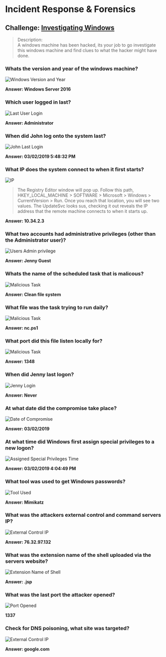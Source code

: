 # Incident Response & Forensics
## Challenge: [Investigating Windows](https://tryhackme.com/r/room/investigatingwindows) 
> Description:<br>
> A windows machine has been hacked, its your job to go investigate this windows machine and find clues to what the hacker might have done.
>
### Whats the version and year of the windows machine?
![Windows Version and Year](https://github.com/user-attachments/assets/3af899dc-646a-4e3e-a97b-c00957aa68c5)


__Answer: Windows Server 2016__


### Which user logged in last?
![Last User Login](https://github.com/user-attachments/assets/f3daeb63-2d51-4f6e-8eaf-128628e78647)


__Answer: Administrator__


### When did John log onto the system last?
![John Last Login](https://github.com/user-attachments/assets/074c2f19-14d7-439d-bfcc-f78a97535468)


__Answer: 03/02/2019 5:48:32 PM__


### What IP does the system connect to when it first starts?
![IP](https://github.com/user-attachments/assets/f246e1a2-26f2-40a9-a471-b739013f12ef)


> The Registry Editor window will pop up. Follow this path, HKEY_LOCAL_MACHINE > SOFTWARE > Microsoft > Windows > CurrentVersion > Run. Once you reach that location, you will see two values. The UpdateSvc looks sus, checking it out reveals the IP address that the remote machine connects to when it starts up.
>
__Answer: 10.34.2.3__


### What two accounts had administrative privileges (other than the Administrator user)?
![Users Admin privilege](https://github.com/user-attachments/assets/a3df188f-fc71-4058-962b-86016885ff8d)


__Answer: Jenny Guest__


### Whats the name of the scheduled task that is malicous?
![Malicious Task](https://github.com/user-attachments/assets/ff193907-f97c-45db-a33a-13a298f419e1)


__Answer: Clean file system__


### What file was the task trying to run daily?
![Malicious Task](https://github.com/user-attachments/assets/9156a270-792a-4266-adae-d32d577b2265)


__Answer: nc.ps1__


### What port did this file listen locally for?
![Malicious Task](https://github.com/user-attachments/assets/635c2d3f-fcd8-4af2-87ac-75e023a42d73)


__Answer: 1348__


### When did Jenny last logon?
![Jenny Login](https://github.com/user-attachments/assets/b8895353-b324-4238-ba3e-3da0c596fc8d)


__Answer: Never__


### At what date did the compromise take place?
![Date of Compromise](https://github.com/user-attachments/assets/12b2c563-f4ef-4a0f-9abe-63d6cdc4aeb4)


__Answer: 03/02/2019__


### At what time did Windows first assign special privileges to a new logon?
![Assigned Special Privileges Time](https://github.com/user-attachments/assets/d78ed8bf-4a48-49f1-b57f-e94db141bb08)


__Answer: 03/02/2019 4:04:49 PM__


### What tool was used to get Windows passwords?
![Tool Used](https://github.com/user-attachments/assets/1d2b29f6-a0f0-47fd-bf9f-0e356f3edef9)


__Answer: Mimikatz__


### What was the attackers external control and command servers IP?
![External Control IP](https://github.com/user-attachments/assets/693ba4ea-8323-4cc5-96da-7d583598b6f9)


__Answer: 76.32.97.132__


### What was the extension name of the shell uploaded via the servers website?
![Extension Name of Shell](https://github.com/user-attachments/assets/b5d459ec-fe64-44e9-920b-f89eb2cdcc5c)


__Answer: .jsp__


### What was the last port the attacker opened?
![Port Opened](https://github.com/user-attachments/assets/86797255-cc24-4210-be64-78947109f4d7)


__1337__

### Check for DNS poisoning, what site was targeted?
![External Control IP](https://github.com/user-attachments/assets/f62e4b1a-c70f-44c6-8260-381a9002ba91)

__Answer: google.com__
